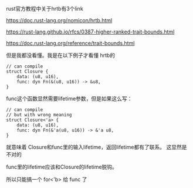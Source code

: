 rust官方教程中关于hrtb有3个link

https://doc.rust-lang.org/nomicon/hrtb.html

https://rust-lang.github.io/rfcs/0387-higher-ranked-trait-bounds.html

https://doc.rust-lang.org/reference/trait-bounds.html

但是我都没看懂。我是在以下例子才看懂 hrtb的

```
// can compile
struct Closure {
    data: (u8, u16),
    func: dyn Fn(&(u8, u16)) -> &u8,
}
```


func这个函数显然需要lifetime参数，但是如果这么写：
```
// can compile
// but with wrong meaning
struct Closure<'a> {
    data: (u8, u16),
    func: dyn Fn(&'a(u8, u16)) -> &'a u8,
}
```

就意味着 Closure和func里的输入lifetime，返回lifetime都有了联系。 这显然是不对的

func里的lifetime应该和Closure的lifetime脱钩。

所以只能搞一个 for<'b> 给 func 了
